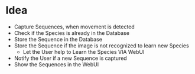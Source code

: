 # Idea

- Capture Sequences, when movement is detected
- Check if the Species is already in the Database
- Store the Sequence in the Database
- Store the Sequence if the image is not recognized to learn new Species
  - Let the User help to Learn the Species VIA WebUI
- Notify the User if a new Sequence is captured
- Show the Sequences in the WebUI
